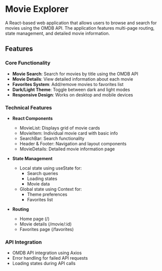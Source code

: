 # Movie Explorer

A React-based web application that allows users to browse and search for movies using the OMDB API. The application features multi-page routing, state management, and detailed movie information.

## Features

### Core Functionality
- **Movie Search**: Search for movies by title using the OMDB API
- **Movie Details**: View detailed information about each movie
- **Favorites System**: Add/remove movies to favorites list
- **Dark/Light Theme**: Toggle between dark and light modes
- **Responsive Design**: Works on desktop and mobile devices

### Technical Features
- **React Components**
  - MovieList: Displays grid of movie cards
  - MovieItem: Individual movie card with basic info
  - SearchBar: Search functionality
  - Header & Footer: Navigation and layout components
  - MovieDetails: Detailed movie information page

- **State Management**
  - Local state using useState for:
    - Search queries
    - Loading states
    - Movie data
  - Global state using Context for:
    - Theme preferences
    - Favorites list

- **Routing**
  - Home page (/)
  - Movie details (/movie/:id)
  - Favorites page (/favorites)

### API Integration
- OMDB API integration using Axios
- Error handling for failed API requests
- Loading states during API calls

